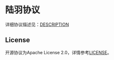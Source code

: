 # 陆羽协议

详细协议描述见：[DESCRIPTION](./doc/description.md)

## License

开源协议为Apache License 2.0，详情参考[LICENSE](./LICENSE)。